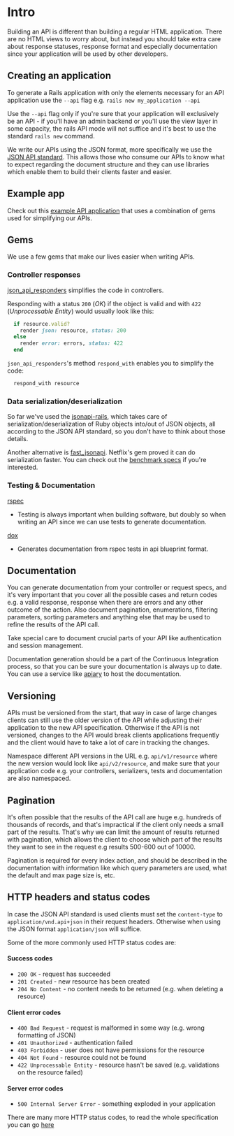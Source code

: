 # Intro

Building an API is different than building a regular HTML application. There are
no HTML views to worry about, but instead you should take extra care about response statuses, response format and especially documentation since your application will be used by other developers.

## Creating an application

To generate a Rails application with only the elements necessary for an API
application use the `--api` flag e.g.
`rails new my_application --api`

Use the `--api` flag only if you're sure that your application will exclusively be an API - if you'll have
an admin backend or you'll use the view layer in some capacity, the rails API mode will not suffice and it's best to
use the standard `rails new` command.

We write our APIs using the JSON format, more specifically we use the [JSON API standard](http://jsonapi.org/).
This allows those who consume our APIs to know what to expect regarding the
document structure and they can use libraries which enable them to build their clients faster and easier.

## Example app

Check out this [example API application](https://github.com/infinum/rails-infinum-jsonapi_example_app) that uses a combination of gems used for simplifying our APIs.


## Gems

We use a few gems that make our lives easier when writing APIs.


### Controller responses

[json\_api\_responders](https://github.com/infinum/json_api_responders) simplifies the code in controllers.

Responding with a status `200` (_OK_) if the object is valid and with `422` (_Unprocessable Entity_) would usually look like this:

```Ruby
  if resource.valid?
    render json: resource, status: 200
  else
    render error: errors, status: 422
  end
```

`json_api_responders`'s method `respond_with` enables you to simplify the code:

```Ruby
  respond_with resource
```

### Data serialization/deserialization

So far we've used the [jsonapi-rails](https://github.com/jsonapi-rb/jsonapi-rails), which takes care of serialization/deserialization of Ruby objects into/out of JSON objects, all according to the JSON API standard, so you don't have to think about those details.

Another alternative is [fast_jsonapi](https://github.com/Netflix/fast_jsonapi). Netflix's gem proved it can do serialization faster. You can check out the [benchmark specs](https://github.com/Netflix/fast_jsonapi/blob/master/spec/lib/object_serializer_performance_spec.rb) if you're interested.

### Testing & Documentation

[rspec](https://github.com/rspec/rspec-rails)
 * Testing is always important when building software, but doubly so when writing
an API since we can use tests to generate documentation.

[dox](https://github.com/infinum/dox)
*  Generates documentation from rspec tests in api blueprint format.

## Documentation

You can generate documentation from your controller or request specs, and it's very
important that you cover all the possible cases and return codes e.g. a valid response,
response when there are errors and any other outcome of the action. Also document pagination, enumerations, filtering parameters, sorting parameters and anything else that may be used to refine the results of the API call.

Take special care to document crucial parts of your API like authentication and session management.

Documentation generation should be a part of the Continuous Integration process, so that you can be sure your documentation is always up to date. You can use a service like
[apiary](https://apiary.io/) to host the documentation.

## Versioning

APIs must be versioned from the start, that way in case of large changes clients can still use the older version of the API while adjusting their application to the new API specification. Otherwise if the API is not versioned, changes to the API would break clients applications frequently and the client would have to take a lot of care in tracking the changes.

Namespace different API versions in the URL e.g. ```api/v1/resource``` where the new version would look like ```api/v2/resource```, and make sure that your application code e.g. your controllers, serializers, tests and documentation are also namespaced.

## Pagination

It's often possible that the results of the API call are huge e.g. hundreds of thousands of records, and that's impractical if the client only needs a small part of the results. That's why we can limit the amount of results returned with pagination, which allows the client to choose which part of the results they want to see in the request e.g results 500-600 out of 10000.

Pagination is required for every index action, and should be described in the documentation with information like which query parameters are used, what the default and max page size is, etc.

## HTTP headers and status codes

In case the JSON API standard is used clients must set the `content-type` to `application/vnd.api+json` in their request headers. Otherwise when using the JSON format `application/json` will suffice.

Some of the more commonly used HTTP status codes are:
#### Success codes
* `200 OK` - request has succeeded
* `201 Created` - new resource has been created
* `204 No Content` - no content needs to be returned (e.g. when deleting a resource)

#### Client error codes
* `400 Bad Request` - request is malformed in some way (e.g. wrong formatting of JSON)
* `401 Unauthorized` - authentication failed
* `403 Forbidden` - user does not have permissions for the resource
* `404 Not Found` - resource could not be found
* `422 Unprocessable Entity` - resource hasn't be saved (e.g. validations on the resource failed)

#### Server error codes
* `500 Internal Server Error` - something exploded in your application


There are many more HTTP status codes, to read the whole specification you can go [here](https://www.w3.org/Protocols/rfc2616/rfc2616-sec10.html)
